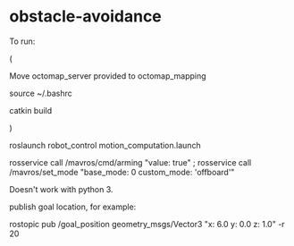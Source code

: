 # obstacle-avoidance

To run:

(

Move octomap_server provided to octomap_mapping

source ~/.bashrc

catkin build

)

roslaunch robot_control motion_computation.launch

rosservice call /mavros/cmd/arming "value: true" ; rosservice call /mavros/set_mode "base_mode: 0
custom_mode: 'offboard'"

Doesn't work with python 3.

publish goal location, for example:

rostopic pub /goal_position geometry_msgs/Vector3 "x: 6.0
y: 0.0
z: 1.0" -r 20
